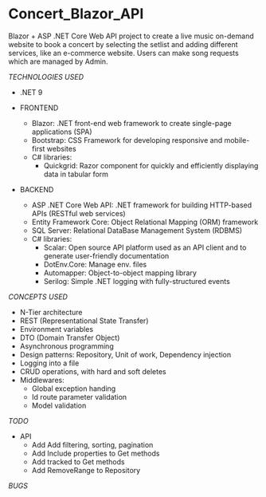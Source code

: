 # Concert_Blazor_API

Blazor + ASP .NET Core Web API project to create a live music on-demand website to book a concert by selecting the setlist and adding different services, like an e-commerce website.
Users can make song requests which are managed by Admin.

_TECHNOLOGIES USED_

- .NET 9

- FRONTEND
  - Blazor: .NET front-end web framework to create single-page applications (SPA)
  - Bootstrap: CSS Framework for developing responsive and mobile-first websites
  - C# libraries:
    - Quickgrid: Razor component for quickly and efficiently displaying data in tabular form

- BACKEND
  - ASP .NET Core Web API: .NET framework for building HTTP-based APIs (RESTful web services)
  - Entity Framework Core: Object Relational Mapping (ORM) framework
  - SQL Server: Relational DataBase Management System (RDBMS)
  - C# libraries:
    - Scalar: Open source API platform used as an API client and to generate user-friendly documentation
    - DotEnv.Core: Manage env. files
	- Automapper: Object-to-object mapping library
	- Serilog: Simple .NET logging with fully-structured events

_CONCEPTS USED_

- N-Tier architecture
- REST (Representational State Transfer)
- Environment variables
- DTO (Domain Transfer Object)
- Asynchronous programming
- Design patterns: Repository, Unit of work, Dependency injection
- Logging into a file
- CRUD operations, with hard and soft deletes
- Middlewares:
  - Global exception handing
  - Id route parameter validation
  - Model validation

_TODO_

- API
  - Add Add filtering, sorting, pagination
  - Add Include properties to Get methods
  - Add tracked to Get methods
  - Add RemoveRange to Repository


_BUGS_
